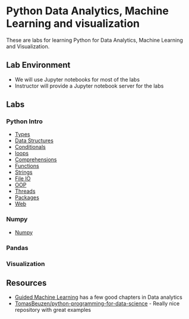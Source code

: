 # Python Data Analytics, Machine Learning and visualization

These are labs for learning Python for Data Analytics, Machine Learning and Visualization.

## Lab Environment

* We will use Jupyter notebooks for most of the labs
* Instructor will provide a Jupyter notebook server for the labs

## Labs

### Python Intro

* [Types](python-intro/types/readme.md)
* [Data Structures](python-intro/data-structures/readme.md)
* [Conditionals](python-intro/conditionals/readme.md)
* [loops](python-intro/loops/readme.md)
* [Comprehensions](python-intro/comprehensions/readme.md)
* [Functions](python-intro/functions/readme.md)
* [Strings](python-intro/string/readme.md)
* [File IO](python-intro/fileio/readme.md)
* [OOP](python-intro/oop/readme.md)
* [Threads](python-intro/thread/readme.md)
* [Packages](python-intro/packages/readme.md)
* [Web](python-intro/web/readme.md)


### Numpy

* [Numpy](numpy-labs/readme.md)





### Pandas



### Visualization





## Resources

* [Guided Machine Learning](https://github.com/elephantscale/guided-machine-learning) has a few good chapters in Data analytics
* [TomasBeuzen/python-programming-for-data-science](https://github.com/TomasBeuzen/python-programming-for-data-science) - Really nice repository with great examples